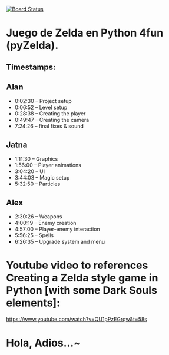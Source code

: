 [![Board Status](https://dev.azure.com/jatnabatista/dbe14f12-5201-48d1-b014-526bca9d41b8/22c1f9c2-d9b6-471b-914f-34496069ca23/_apis/work/boardbadge/bcc76b2d-7002-4aa4-8d65-c71d053edddf)](https://dev.azure.com/jatnabatista/dbe14f12-5201-48d1-b014-526bca9d41b8/_boards/board/t/22c1f9c2-d9b6-471b-914f-34496069ca23/Microsoft.RequirementCategory)

# Juego de Zelda en Python 4fun (pyZelda). 

## Timestamps:

## Alan

* 0:02:30 – Project setup
* 0:06:52 – Level setup
* 0:28:38 – Creating the player
* 0:49:47 – Creating the camera
* 7:24:26 – final fixes & sound

## Jatna

* 1:11:30 – Graphics
* 1:56:00 – Player animations
* 3:04:20 – UI
* 3:44:03 – Magic setup
* 5:32:50 – Particles

## Alex

* 2:30:26 – Weapons
* 4:00:19 – Enemy creation
* 4:57:00 – Player-enemy interaction
* 5:56:25 – Spells
* 6:26:35 – Upgrade system and menu

# Youtube video to references Creating a Zelda style game in Python [with some Dark Souls elements]:

https://www.youtube.com/watch?v=QU1pPzEGrqw&t=58s

# Hola, Adios...~


